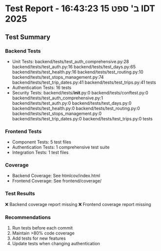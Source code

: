 # Test Report - ב' ספט 15 16:43:23 IDT 2025

## Test Summary

### Backend Tests
- Unit Tests: backend/tests/test_auth_comprehensive.py:28
backend/tests/test_auth.py:16
backend/tests/test_days.py:65
backend/tests/test_health.py:16
backend/tests/test_routing.py:10
backend/tests/test_stops_management.py:74
backend/tests/test_trip_dates.py:41
backend/tests/test_trips.py:41 tests
- Authentication Tests: 16 tests
- Security Tests: backend/tests/__init__.py:0
backend/tests/conftest.py:0
backend/tests/test_auth_comprehensive.py:1
backend/tests/test_auth.py:0
backend/tests/test_days.py:0
backend/tests/test_health.py:0
backend/tests/test_routing.py:0
backend/tests/test_stops_management.py:0
backend/tests/test_trip_dates.py:0
backend/tests/test_trips.py:0 tests

### Frontend Tests
- Component Tests:        5 test files
- Authentication Tests: 1 comprehensive test suite
- Integration Tests:        1 test files

### Coverage
- Backend Coverage: See htmlcov/index.html
- Frontend Coverage: See frontend/coverage/

### Test Results
❌ Backend coverage report missing
❌ Frontend coverage report missing

### Recommendations
1. Run tests before each commit
2. Maintain >80% code coverage
3. Add tests for new features
4. Update tests when changing authentication

